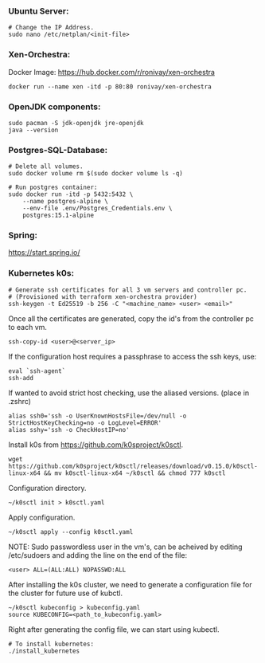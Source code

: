 ### Ubuntu Server:
```shell
# Change the IP Address.
sudo nano /etc/netplan/<init-file>
```

### Xen-Orchestra:
Docker Image: https://hub.docker.com/r/ronivay/xen-orchestra
```shell
docker run --name xen -itd -p 80:80 ronivay/xen-orchestra
```

### OpenJDK components:
```shell
sudo pacman -S jdk-openjdk jre-openjdk
java --version
```

### Postgres-SQL-Database:
```shell
# Delete all volumes.
sudo docker volume rm $(sudo docker volume ls -q)
```
```shell
# Run postgres container:
sudo docker run -itd -p 5432:5432 \
	--name postgres-alpine \
	--env-file .env/Postgres_Credentials.env \
	postgres:15.1-alpine
```

### Spring:
https://start.spring.io/

### Kubernetes k0s:
```shell
# Generate ssh certificates for all 3 vm servers and controller pc.
# (Provisioned with terraform xen-orchestra provider)
ssh-keygen -t Ed25519 -b 256 -C "<machine_name> <user> <email>"
```
Once all the certificates are generated, copy the id's from the controller pc to each vm.
```shell
ssh-copy-id <user>@<server_ip>
```
If the configuration host requires a passphrase to access the ssh keys, use:
```shell
eval `ssh-agent`
ssh-add
```
If wanted to avoid strict host checking, use the aliased versions. (place in .zshrc)
```shell
alias ssh0='ssh -o UserKnownHostsFile=/dev/null -o StrictHostKeyChecking=no -o LogLevel=ERROR'
alias sshy='ssh -o CheckHostIP=no'
```
Install k0s from https://github.com/k0sproject/k0sctl.
```shell
wget https://github.com/k0sproject/k0sctl/releases/download/v0.15.0/k0sctl-linux-x64 && mv k0sctl-linux-x64 ~/k0sctl && chmod 777 k0sctl
```
Configuration directory.
```shell
~/k0sctl init > k0sctl.yaml
```
Apply configuration.
```shell
~/k0sctl apply --config k0sctl.yaml
```
NOTE: Sudo passwordless user in the vm's, can be acheived by editing /etc/sudoers and adding the line on the end of the file:
```shell
<user> ALL=(ALL:ALL) NOPASSWD:ALL
```
After installing the k0s cluster, we need to generate a configuration file for the cluster for future use of kubctl.
```shell
~/k0sctl kubeconfig > kubeconfig.yaml
source KUBECONFIG=<path_to_kubeconfig.yaml>
```
Right after generating the config file, we can start using kubectl.
```shell
# To install kubernetes:
./install_kubernetes
```